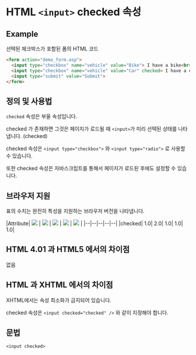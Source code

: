 # HTML `<input>` checked 속성

## Example

선택된 체크박스가 포함된 폼의 HTML 코드

```html
<form action="demo_form.asp">
  <input type="checkbox" name="vehicle" value="Bike"> I have a bike<br>
  <input type="checkbox" name="vehicle" value="Car" checked> I have a car<br>
  <input type="submit" value="Submit">
</form>
```

## 정의 및 사용법

`checked` 속성은 부울 속성입니다. 

checked 가 존재하면 그것은 페이지가 로드될 때 `<input>`가 미리 선택된 상태를 나타냅니다. (checked) 

checked 속성은 `<input type="checkbox">` 와 `<input type="radio">` 로 사용할 수 있습니다. 

또한 checked 속성은 자바스크립트를 통해서 페이지가 로드된 후에도 설정할 수 있습니다. 

## 브라우저 지원

표의 수치는 완전히 특성을 지원하는 브라우저 버전을 나타냅니다.

|Attribute|  ![](http://www.w3schools.com/images/compatible_chrome.gif) |  ![](http://www.w3schools.com/images/compatible_edge.gif) |   ![](http://www.w3schools.com/images/compatible_firefox.gif)    | ![](http://www.w3schools.com/images/compatible_safari.gif)   |  ![](http://www.w3schools.com/images/compatible_opera.gif)  |
|--|--|--|--|--|
|checked|	1.0|	2.0|	1.0|	1.0|	1.0|


## HTML 4.01 과 HTML5 에서의 차이점

없음


## HTML 과 XHTML 에서의 차이점

XHTML에서는 속성 최소화가 금지되어 있습니다.

checked 속성은 `<input checked="checked" />` 와 같이 지정해야 합니다.


## 문법

`<input checked>`